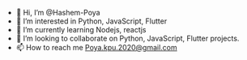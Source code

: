- 👋 Hi, I’m @Hashem-Poya
- 👀 I’m interested in Python, JavaScript, Flutter
- 🌱 I’m currently learning Nodejs, reactjs 
- 💞️ I’m looking to collaborate on Python, JavaScript, Flutter projects.
- 📫 How to reach me Poya.kpu.2020@gmail.com

<!---
Hashem-Poya/Hashem-Poya is a ✨ special ✨ repository because its `README.md` (this file) appears on your GitHub profile.
You can click the Preview link to take a look at your changes.
--->
